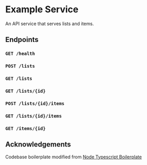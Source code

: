 # Example Service

An API service that serves lists and items.

## Endpoints
### `GET /health`
### `POST /lists`
### `GET /lists`
### `GET /lists/{id}`
### `POST /lists/{id}/items`
### `GET /lists/{id}/items`
### `GET /items/{id}`

## Acknowledgements
Codebase boilerplate modified from [Node Typescript Boilerplate](https://github.com/jsynowiec/node-typescript-boilerplate)

